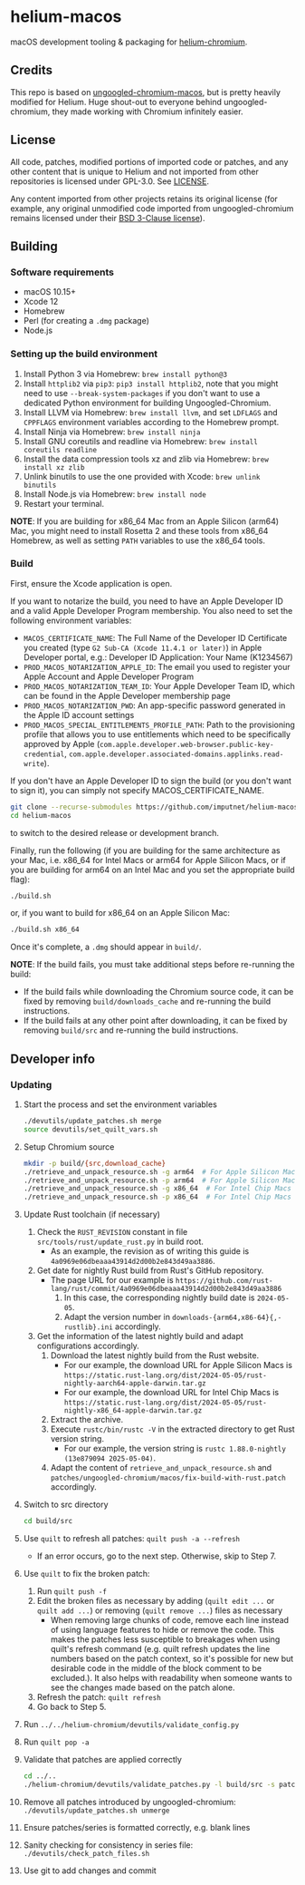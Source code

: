 # helium-macos
macOS development tooling & packaging for [helium-chromium](//github.com/imputnet/helium-chromium).

## Credits
This repo is based on
[ungoogled-chromium-macos](https://github.com/ungoogled-software/ungoogled-chromium-macos),
but is pretty heavily modified for Helium. Huge shout-out to everyone behind ungoogled-chromium,
they made working with Chromium infinitely easier.

## License
All code, patches, modified portions of imported code or patches, and
any other content that is unique to Helium and not imported from other
repositories is licensed under GPL-3.0. See [LICENSE](LICENSE).

Any content imported from other projects retains its original license (for
example, any original unmodified code imported from ungoogled-chromium remains
licensed under their [BSD 3-Clause license](LICENSE.ungoogled_chromium)).

[comment]: # (building & development instructions still work, but can be simplified in the future)

## Building

### Software requirements

* macOS 10.15+
* Xcode 12
* Homebrew
* Perl (for creating a `.dmg` package)
* Node.js

### Setting up the build environment

1. Install Python 3 via Homebrew: `brew install python@3`
2. Install `httplib2` via `pip3`: `pip3 install httplib2`, note that you might need to use `--break-system-packages` if you don't want to use a dedicated Python environment for building Ungoogled-Chromium.
3. Install LLVM via Homebrew: `brew install llvm`, and set `LDFLAGS` and `CPPFLAGS` environment variables according to the Homebrew prompt.
4. Install Ninja via Homebrew: `brew install ninja`
5. Install GNU coreutils and readline via Homebrew: `brew install coreutils readline`
6. Install the data compression tools xz and zlib via Homebrew: `brew install xz zlib`
7. Unlink binutils to use the one provided with Xcode: `brew unlink binutils`
8. Install Node.js via Homebrew: `brew install node`
9. Restart your terminal.

**NOTE**: If you are building for x86_64 Mac from an Apple Silicon (arm64) Mac, you might need to install Rosetta 2 and these tools from x86_64 Homebrew, as well as setting `PATH` variables to use the x86_64 tools.

### Build

First, ensure the Xcode application is open.

If you want to notarize the build, you need to have an Apple Developer ID and a valid Apple Developer Program membership. You also need to set the following environment variables:

- `MACOS_CERTIFICATE_NAME`: The Full Name of the Developer ID Certificate you created (type `G2 Sub-CA (Xcode 11.4.1 or later)`) in Apple Developer portal, e.g.: Developer ID Application: Your Name (K1234567)
- `PROD_MACOS_NOTARIZATION_APPLE_ID`: The email you used to register your Apple Account and Apple Developer Program
- `PROD_MACOS_NOTARIZATION_TEAM_ID`: Your Apple Developer Team ID, which can be found in the Apple Developer membership page
- `PROD_MACOS_NOTARIZATION_PWD`: An app-specific password generated in the Apple ID account settings
- `PROD_MACOS_SPECIAL_ENTITLEMENTS_PROFILE_PATH`: Path to the provisioning profile that allows you to use entitlements which need to be specifically approved by Apple (`com.apple.developer.web-browser.public-key-credential`, `com.apple.developer.associated-domains.applinks.read-write`).

If you don't have an Apple Developer ID to sign the build (or you don't want to sign it), you can simply not specify MACOS_CERTIFICATE_NAME.

```sh
git clone --recurse-submodules https://github.com/imputnet/helium-macos.git
cd helium-macos
```

to switch to the desired release or development branch.

Finally, run the following (if you are building for the same architecture as your Mac, i.e. x86_64 for Intel Macs or arm64 for Apple Silicon Macs, or if you are building for arm64 on an Intel Mac and you set the appropriate build flag):

```sh
./build.sh
```

or, if you want to build for x86_64 on an Apple Silicon Mac:

```sh
./build.sh x86_64
```

Once it's complete, a `.dmg` should appear in `build/`.

**NOTE**: If the build fails, you must take additional steps before re-running the build:

* If the build fails while downloading the Chromium source code, it can be fixed by removing `build/downloads_cache` and re-running the build instructions.
* If the build fails at any other point after downloading, it can be fixed by removing `build/src` and re-running the build instructions.

## Developer info

### Updating

1. Start the process and set the environment variables

    ```sh
    ./devutils/update_patches.sh merge
    source devutils/set_quilt_vars.sh
    ```

2. Setup Chromium source

    ```sh
    mkdir -p build/{src,download_cache}
    ./retrieve_and_unpack_resource.sh -g arm64  # For Apple Silicon Macs
    ./retrieve_and_unpack_resource.sh -p arm64  # For Apple Silicon Macs
    ./retrieve_and_unpack_resource.sh -g x86_64  # For Intel Chip Macs
    ./retrieve_and_unpack_resource.sh -p x86_64  # For Intel Chip Macs
    ```

3. Update Rust toolchain (if necessary)
    1. Check the `RUST_REVISION` constant in file `src/tools/rust/update_rust.py` in build root.
        * As an example, the revision as of writing this guide is `4a0969e06dbeaaa43914d2d00b2e843d49aa3886`.
    2. Get date for nightly Rust build from Rust's GitHub repository.
        * The page URL for our example is `https://github.com/rust-lang/rust/commit/4a0969e06dbeaaa43914d2d00b2e843d49aa3886`
            1. In this case, the corresponding nightly build date is `2024-05-05`.
            2. Adapt the version number in `downloads-{arm64,x86-64}{,-rustlib}.ini` accordingly.
    3. Get the information of the latest nightly build and adapt configurations accordingly.
       1. Download the latest nightly build from the Rust website.
            * For our example, the download URL for Apple Silicon Macs is `https://static.rust-lang.org/dist/2024-05-05/rust-nightly-aarch64-apple-darwin.tar.gz`
            * For our example, the download URL for Intel Chip Macs is `https://static.rust-lang.org/dist/2024-05-05/rust-nightly-x86_64-apple-darwin.tar.gz`
       2. Extract the archive.
       3. Execute `rustc/bin/rustc -V` in the extracted directory to get Rust version string.
            * For our example, the version string is `rustc 1.88.0-nightly (13e879094 2025-05-04)`.
       4. Adapt the content of `retrieve_and_unpack_resource.sh` and `patches/ungoogled-chromium/macos/fix-build-with-rust.patch` accordingly.
4. Switch to src directory

    ```sh
    cd build/src
    ```

5. Use `quilt` to refresh all patches: `quilt push -a --refresh`
   * If an error occurs, go to the next step. Otherwise, skip to Step 7.
6. Use `quilt` to fix the broken patch:
    1. Run `quilt push -f`
    2. Edit the broken files as necessary by adding (`quilt edit ...` or `quilt add ...`) or removing (`quilt remove ...`) files as necessary
        * When removing large chunks of code, remove each line instead of using language features to hide or remove the code. This makes the patches less susceptible to breakages when using quilt's refresh command (e.g. quilt refresh updates the line numbers based on the patch context, so it's possible for new but desirable code in the middle of the block comment to be excluded.). It also helps with readability when someone wants to see the changes made based on the patch alone.
    3. Refresh the patch: `quilt refresh`
    4. Go back to Step 5.
7. Run `../../helium-chromium/devutils/validate_config.py`
8. Run `quilt pop -a`
9. Validate that patches are applied correctly

    ```sh
    cd ../..
    ./helium-chromium/devutils/validate_patches.py -l build/src -s patches/series.merged
    ```

10. Remove all patches introduced by ungoogled-chromium: `./devutils/update_patches.sh unmerge`
11. Ensure patches/series is formatted correctly, e.g. blank lines
12. Sanity checking for consistency in series file: `./devutils/check_patch_files.sh`
13. Use git to add changes and commit
